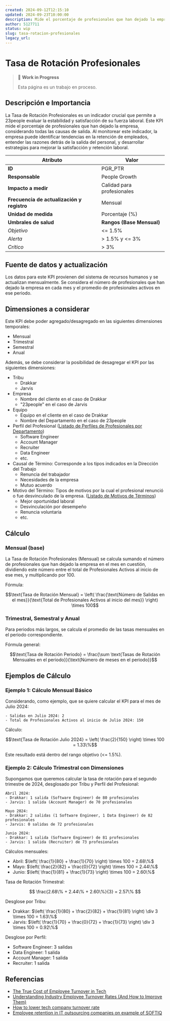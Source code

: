 ```yaml
---
created: 2024-09-12T12:15:10
updated: 2024-09-23T10:00:00
description: Mide el porcentaje de profesionales que han dejado la empresa
author: 5127711
status: wip
slug: tasa-rotacion-profesionales
legacy_url: 
---
```


# Tasa de Rotación Profesionales

> 🚧 **Work in Progress**
>
> Esta página es un trabajo en proceso.

## Descripción e Importancia

La Tasa de Rotación Profesionales es un indicador crucial que permite a 23people evaluar la estabilidad y satisfacción de su fuerza laboral. Este KPI mide el porcentaje de profesionales que han dejado la empresa, considerando todas las causas de salida. Al monitorear este indicador, la empresa puede identificar tendencias en la retención de empleados, entender las razones detrás de la salida del personal, y desarrollar estrategias para mejorar la satisfacción y retención laboral.

| **Atributo**                               | **Valor**                  |
|--------------------------------------------|----------------------------|
| **ID**                                     | PGR_PTR                    |
| **Responsable**                            | People Growth              |
| **Impacto a medir**                        | Calidad para profesionales |
| **Frecuencia de actualización y registro** | Mensual                    |
| **Unidad de medida**                       | Porcentaje (%)             |
| **Umbrales de salud**                      | **Rangos (Base Mensual)**  |
| *Objetivo*                                 | <= 1.5%                    |
| *Alerta*                                   | > 1.5% y <= 3%             |
| *Crítico*                                  | > 3%                       |

## Fuente de datos y actualización

Los datos para este KPI provienen del sistema de recursos humanos y se actualizan mensualmente. Se considera el número de profesionales que han dejado la empresa en cada mes y el promedio de profesionales activos en ese periodo.

## Dimensiones a considerar

Este KPI debe poder agregado/desagregado en las siguientes dimensiones temporales:

- Mensual
- Trimestral
- Semestral
- Anual

Además, se debe considerar la posibilidad de desagregar el KPI por las siguientes dimensiones:

- Tribu
    - Drakkar
    - Jarvis
- Empresa
    - Nombre del cliente en el caso de Drakkar
    - "23people" en el caso de Jarvis
- Equipo
    - Equipo en el cliente en el caso de Drakkar
    - Nombre del Departamento en el caso de 23people
- Perfil del Profesional ([Listado de Perfiles de Profesionales por Departamento](../perfiles-profesionales.md))
    - Software Engineer
    - Account Manager
    - Recruiter
    - Data Engineer
    - etc.
- Causal de Término: Corresponde a los tipos indicados en la Dirección del Trabajo
    - Renuncia del trabajador
    - Necesidades de la empresa
    - Mutuo acuerdo
- Motivo del Término: Tipos de motivos por la cual el profesional renunció o fue desvinculado de la empresa. ([Listado de Motivos de Términos](../motivos-termino.md))
    - Mejor oportunidad laboral
    - Desvinculación por desempeño
    - Renuncia voluntaria
    - etc.

## Cálculo

### Mensual (base)

La Tasa de Rotación Profesionales (Mensual) se calcula sumando el número de profesionales que han dejado la empresa en el mes en cuestión, dividiendo este número entre el total de Profesionales Activos al inicio de ese mes, y multiplicando por 100.

Fórmula:

$$\text{Tasa de Rotación Mensual} = \left( \frac{\text{Número de Salidas en el mes}}{\text{Total de Profesionales Activos al inicio del mes}} \right) \times 100$$

### Trimestral, Semestral y Anual

Para periodos más largos, se calcula el promedio de las tasas mensuales en el periodo correspondiente.

Fórmula general:

$$\text{Tasa de Rotación Periodo} = \frac{\sum \text{Tasas de Rotación Mensuales en el periodo}}{\text{Número de meses en el periodo}}$$

## Ejemplos de Cálculo

### Ejemplo 1: Cálculo Mensual Básico

Considerando, como ejemplo, que se quiere calcular el KPI para el mes de Julio 2024:

```plaintext
- Salidas en Julio 2024: 2
- Total de Profesionales Activos al inicio de Julio 2024: 150
```

Cálculo:

$$\text{Tasa de Rotación Julio 2024} = \left( \frac{2}{150} \right) \times 100 = 1.33\%$$

Este resultado está dentro del rango objetivo (<= 1.5%).

### Ejemplo 2: Cálculo Trimestral con Dimensiones

Supongamos que queremos calcular la tasa de rotación para el segundo trimestre de 2024, desglosado por Tribu y Perfil del Profesional:

```plaintext
Abril 2024:
- Drakkar: 1 salida (Software Engineer) de 80 profesionales
- Jarvis: 1 salida (Account Manager) de 70 profesionales

Mayo 2024:
- Drakkar: 2 salidas (1 Software Engineer, 1 Data Engineer) de 82 profesionales
- Jarvis: 0 salidas de 72 profesionales

Junio 2024:
- Drakkar: 1 salida (Software Engineer) de 81 profesionales
- Jarvis: 1 salida (Recruiter) de 73 profesionales
```

Cálculos mensuales:

- Abril: $\left( \frac{1}{80} + \frac{1}{70} \right) \times 100 = 2.68\%$
- Mayo: $\left( \frac{2}{82} + \frac{0}{72} \right) \times 100 = 2.44\%$
- Junio: $\left( \frac{1}{81} + \frac{1}{73} \right) \times 100 = 2.60\%$

Tasa de Rotación Trimestral:

$$ \frac{2.68\% + 2.44\% + 2.60\%}{3} = 2.57\% $$

Desglose por Tribu:

- Drakkar: $\left( \frac{1}{80} + \frac{2}{82} + \frac{1}{81} \right) \div 3 \times 100 = 1.63\%$
- Jarvis: $\left( \frac{1}{70} + \frac{0}{72} + \frac{1}{73} \right) \div 3 \times 100 = 0.92\%$

Desglose por Perfil:

- Software Engineer: 3 salidas
- Data Engineer: 1 salida
- Account Manager: 1 salida
- Recruiter: 1 salida

## Referencias

- [The True Cost of Employee Turnover in Tech](https://bucketlistrewards.com/blog/the-true-cost-of-employee-turnover-in-tech/)
- [Understanding Industry Employee Turnover Rates (And How to Improve Them)](https://www.award.co/blog/employee-turnover-rates#:~:text=However%2C%20you%20should%20aim%20for,and%20your%20internal%20promotion%20rate)
- [How to lower tech company turnover rate](https://business.talkspace.com/articles/tech-industry-turnover-rate#:~:text=What%20is%20the%20average%20turnover,employee%20turnover%20rate%20%E2%80%94%2018.3%25)
- [Employee retention in IT outsourcing companies on example of SOFTIQ](https://softiq.io/employee-retention-in-it-outsourcing-companies-on-example-of-softiq/)
